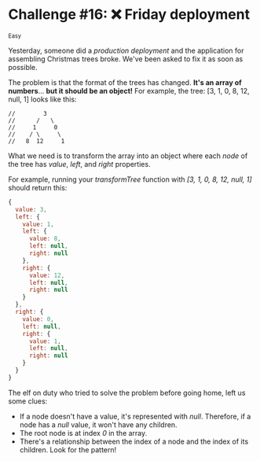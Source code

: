 # Challenge #16: ❌ Friday deployment

<small>Easy</small>

Yesterday, someone did a _production deployment_ and the application for assembling Christmas trees broke. We've been asked to fix it as soon as possible.

The problem is that the format of the trees has changed. **It's an array of numbers**… **but it should be an object!** For example, the tree: [3, 1, 0, 8, 12, null, 1] looks like this:

```text
//        3
//      /   \
//     1     0
//    / \     \
//   8  12     1
```

What we need is to transform the array into an object where each _node_ of the tree has _value_, _left_, and _right_ properties.

For example, running your _transformTree_ function with _[3, 1, 0, 8, 12, null, 1]_ should return this:

```javascript
{
  value: 3,
  left: {
    value: 1,
    left: {
      value: 8,
      left: null,
      right: null
    },
    right: {
      value: 12,
      left: null,
      right: null
    }
  },
  right: {
    value: 0,
    left: null,
    right: {
      value: 1,
      left: null,
      right: null
    }
  }
}
```

The elf on duty who tried to solve the problem before going home, left us some clues:

- If a node doesn't have a value, it's represented with _null_. Therefore, if a node has a _null_ value, it won't have any children.
- The root node is at index _0_ in the array.
- There's a relationship between the index of a node and the index of its children. Look for the pattern!
